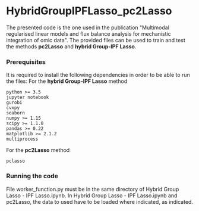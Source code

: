 # HybridGroupIPFLasso_pc2Lasso
The presented code is the one used in the publication "Multimodal regularised linear models and flux balance analysis for mechanistic integration of omic data".
The provided files can be used to train and test the methods **pc2Lasso** and **hybrid Group-IPF Lasso**.

### Prerequisites

It is required to install the following dependencies in order to be able to run the files:
For the **hybrid Group-IPF Lasso** method
```
python >= 3.5
jupyter notebook
gurobi 
cvxpy
seaborn
numpy >= 1.15
scipy >= 1.1.0
pandas >= 0.22
matplotlib >= 2.1.2
multiprocess
```
For the **pc2Lasso** method 
```
pclasso
```
### Running the code
File worker_function.py must be in the same directory of Hybrid Group Lasso - IPF Lasso.ipynb.
In Hybrid Group Lasso - IPF Lasso.ipynb and pc2Lasso, the data to used have to be loaded where indicated, as indicated. 
